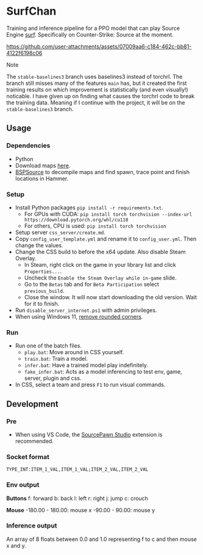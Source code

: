 # SurfChan
Training and inference pipeline for a PPO model that can play Source Engine [surf](https://www.youtube.com/watch?v=3pCyKM2YWrI). Specifically on Counter-Strike: Source at the moment.

https://github.com/user-attachments/assets/07009aa6-c184-462c-bb81-4122f6198c06

> [!NOTE]
> The `stable-baselines3` branch uses baselines3 instead of torchrl. The branch still misses many of the features `main` has, but it created the first training results on which improvement is statistically (and even visually!) noticable. I have given up on finding what causes the torchrl code to break the training data. Meaning if I continue with the project, it will be on the `stable-baselines3` branch.

## Usage
### Dependencies
- Python
- Download maps [here](https://github.com/OuiSURF/Surf_Maps).
- [BSPSource](https://github.com/ata4/bspsrc/releases) to decompile maps and find spawn, trace point and finish locations in Hammer.

### Setup
- Install Python packages `pip install -r requirements.txt`.
    - For GPUs with CUDA: `pip install torch torchvision --index-url https://download.pytorch.org/whl/cu118`
    - For others, CPU is used: `pip install torch torchvision`
- Setup server `css_server/create.md`.
- Copy `config_user_template.yml` and rename it to `config_user.yml`. Then change the values.
- Change the CSS build to before the x64 update. Also disable Steam Overlay.
    - In Steam, right click on the game in your library list and click `Properties...`.
    - Uncheck the `Enable the Steam Overlay while in-game` slide.
    - Go to the `Betas` tab and for `Beta Participation` select `previous_build`.
    - Close the window. It will now start downloading the old version. Wait for it to finish.
- Run `disable_server_internet.ps1` with admin privileges.
- When using Windows 11, [remove rounded corners](https://github.com/valinet/Win11DisableRoundedCorners/releases).

### Run
- Run one of the batch files.
    - `play.bat`: Move around in CSS yourself.
    - `train.bat`: Train a model.
    - `infer.bat`: Have a trained model play indefinitely.
    - `fake_infer.bat`: Acts as a model inferencing to test env, game, server, plugin and css.
- In CSS, select a team and press `F1` to run visual commands.

## Development
### Pre
- When using VS Code, the [SourcePawn Studio](https://marketplace.visualstudio.com/items?itemName=Sarrus.sourcepawn-vscode) extension is recommended.

### Socket format
`TYPE_INT:ITEM_1_VAL,ITEM_1_VAL;ITEM_2_VAL,ITEM_2_VAL`

### Env output
**Buttons**
f: forward
b: back
l: left
r: right
j: jump
c: crouch

**Mouse**
-180.00 - 180.00: mouse x
-90.00 - 90.00: mouse y

### Inference output
An array of 8 floats between 0.0 and 1.0 representing f to c and then mouse x and y.
